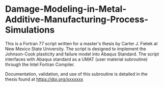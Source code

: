 # Damage-Modeling-in-Metal-Additive-Manufacturing-Process-Simulations

This is a Fortran 77 script written for a master's thesis by Carter J. Fietek at New Mexico State University. The script is designed to implement the Johnson-Cook plasticity and failure model into Abaqus Standard. The script interfaces with Abaqus standard as a UMAT (user material subroutine) through the Intel Fortran Compiler.

Documentation, validation, and use of this subroutine is detailed in the thesis found at https://doi.org/xxxxxxx 
